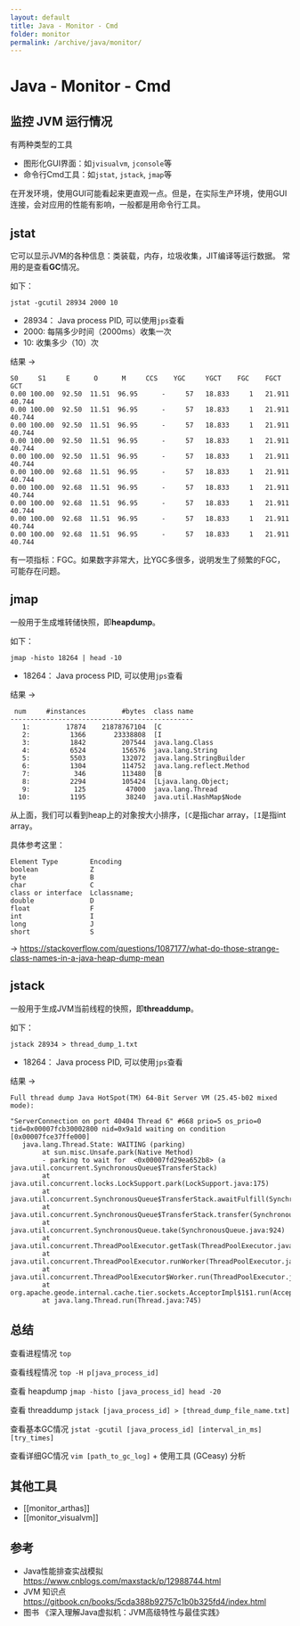 ```yaml
---
layout: default
title: Java - Monitor - Cmd
folder: monitor
permalink: /archive/java/monitor/
---
```


# Java - Monitor - Cmd

## 监控 JVM 运行情况

有两种类型的工具
- 图形化GUI界面：如`jvisualvm`, `jconsole`等
- 命令行Cmd工具：如`jstat`, `jstack`, `jmap`等

在开发环境，使用GUI可能看起来更直观一点。但是，在实际生产环境，使用GUI连接，会对应用的性能有影响，一般都是用命令行工具。

## jstat

它可以显示JVM的各种信息：类装载，内存，垃圾收集，JIT编译等运行数据。
常用的是查看**GC**情况。

如下：

~~~
jstat -gcutil 28934 2000 10
~~~

- 28934： Java process PID, 可以使用`jps`查看
- 2000: 每隔多少时间（2000ms）收集一次
- 10: 收集多少（10）次

结果 ->

~~~
S0     S1     E      O      M     CCS    YGC     YGCT    FGC    FGCT     GCT
0.00 100.00  92.50  11.51  96.95      -     57   18.833     1   21.911   40.744
0.00 100.00  92.50  11.51  96.95      -     57   18.833     1   21.911   40.744
0.00 100.00  92.50  11.51  96.95      -     57   18.833     1   21.911   40.744
0.00 100.00  92.50  11.51  96.95      -     57   18.833     1   21.911   40.744
0.00 100.00  92.50  11.51  96.95      -     57   18.833     1   21.911   40.744
0.00 100.00  92.68  11.51  96.95      -     57   18.833     1   21.911   40.744
0.00 100.00  92.68  11.51  96.95      -     57   18.833     1   21.911   40.744
0.00 100.00  92.68  11.51  96.95      -     57   18.833     1   21.911   40.744
0.00 100.00  92.68  11.51  96.95      -     57   18.833     1   21.911   40.744
0.00 100.00  92.68  11.51  96.95      -     57   18.833     1   21.911   40.744
~~~

有一项指标：FGC。如果数字非常大，比YGC多很多，说明发生了频繁的FGC，可能存在问题。

## jmap

一般用于生成堆转储快照，即**heapdump**。

如下：

~~~
jmap -histo 18264 | head -10
~~~

- 18264： Java process PID, 可以使用`jps`查看

结果 ->

~~~
 num     #instances         #bytes  class name
----------------------------------------------
   1:         17874    21878767104  [C
   2:          1366       23338808  [I
   3:          1842         207544  java.lang.Class
   4:          6524         156576  java.lang.String
   5:          5503         132072  java.lang.StringBuilder
   6:          1304         114752  java.lang.reflect.Method
   7:           346         113480  [B
   8:          2294         105424  [Ljava.lang.Object;
   9:           125          47000  java.lang.Thread
  10:          1195          38240  java.util.HashMap$Node
~~~

从上面，我们可以看到heap上的对象按大小排序，`[C`是指char array，`[I`是指int array。

具体参考这里：

~~~
Element Type        Encoding
boolean             Z
byte                B
char                C
class or interface  Lclassname;
double              D
float               F
int                 I
long                J
short               S 
~~~

-> <https://stackoverflow.com/questions/1087177/what-do-those-strange-class-names-in-a-java-heap-dump-mean>

## jstack

一般用于生成JVM当前线程的快照，即**threaddump**。

如下：

~~~
jstack 28934 > thread_dump_1.txt
~~~

- 18264： Java process PID, 可以使用`jps`查看

结果 ->

~~~
Full thread dump Java HotSpot(TM) 64-Bit Server VM (25.45-b02 mixed mode):

"ServerConnection on port 40404 Thread 6" #668 prio=5 os_prio=0 tid=0x00007fcb30002800 nid=0x9a1d waiting on condition [0x00007fce37ffe000]
   java.lang.Thread.State: WAITING (parking)
        at sun.misc.Unsafe.park(Native Method)
        - parking to wait for  <0x00007fd29ea652b8> (a java.util.concurrent.SynchronousQueue$TransferStack)
        at java.util.concurrent.locks.LockSupport.park(LockSupport.java:175)
        at java.util.concurrent.SynchronousQueue$TransferStack.awaitFulfill(SynchronousQueue.java:458)
        at java.util.concurrent.SynchronousQueue$TransferStack.transfer(SynchronousQueue.java:362)
        at java.util.concurrent.SynchronousQueue.take(SynchronousQueue.java:924)
        at java.util.concurrent.ThreadPoolExecutor.getTask(ThreadPoolExecutor.java:1067)
        at java.util.concurrent.ThreadPoolExecutor.runWorker(ThreadPoolExecutor.java:1127)
        at java.util.concurrent.ThreadPoolExecutor$Worker.run(ThreadPoolExecutor.java:617)
        at org.apache.geode.internal.cache.tier.sockets.AcceptorImpl$1$1.run(AcceptorImpl.java:523)
        at java.lang.Thread.run(Thread.java:745)
~~~

## 总结

查看进程情况 `top `

查看线程情况 `top -H p[java_process_id]`

查看 heapdump `jmap -histo [java_process_id] head -20 `

查看 threaddump `jstack [java_process_id] > [thread_dump_file_name.txt]`

查看基本GC情况 `jstat -gcutil [java_process_id] [interval_in_ms] [try_times] `

查看详细GC情况 `vim [path_to_gc_log]` + 使用工具 (GCeasy) 分析

## 其他工具
- [[monitor_arthas]]
- [[monitor_visualvm]]

## 参考

- Java性能排查实战模拟 <https://www.cnblogs.com/maxstack/p/12988744.html>
- JVM 知识点 <https://gitbook.cn/books/5cda388b92757c1b0b325fd4/index.html>
- 图书 《深入理解Java虚拟机：JVM高级特性与最佳实践》
